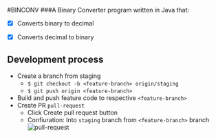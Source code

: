 #BINCONV
###A Binary Converter program written in Java that:
- [x] Converts binary to decimal
- [x] Converts decimal to binary


## Development process
  * Create a branch from staging
    * `$ git checkout -b <feature-branch> origin/staging`
    * `$ git push origin <feature-branch>`
  * Build and push feature code to respective `<feature-branch>`
  * Create PR `pull-request`
    * Click Create pull request button
    * Confiuration: Into `staging` branch from `<feature-branch>` branch
      ![pull-request](https://guides.github.com/activities/hello-world/create-pr.png) 
